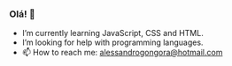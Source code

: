 ### Olá! 👋


- I’m currently learning JavaScript, CSS and HTML.
- I’m looking for help with programming languages.
- 📫 How to reach me: alessandrogongora@hotmail.com

